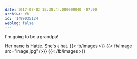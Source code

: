 ```yaml
---
date: 2017-07-02 15:38:44.000000000 -07:00
archive: fb
id: '1499035124'
weblog: false
---
```


I'm going to be a grandpa!

Her name is Hattie. She's a hat.
{{< fb/images >}}
{{< fb/image src="image.jpg" />}}
{{< /fb/images >}}

